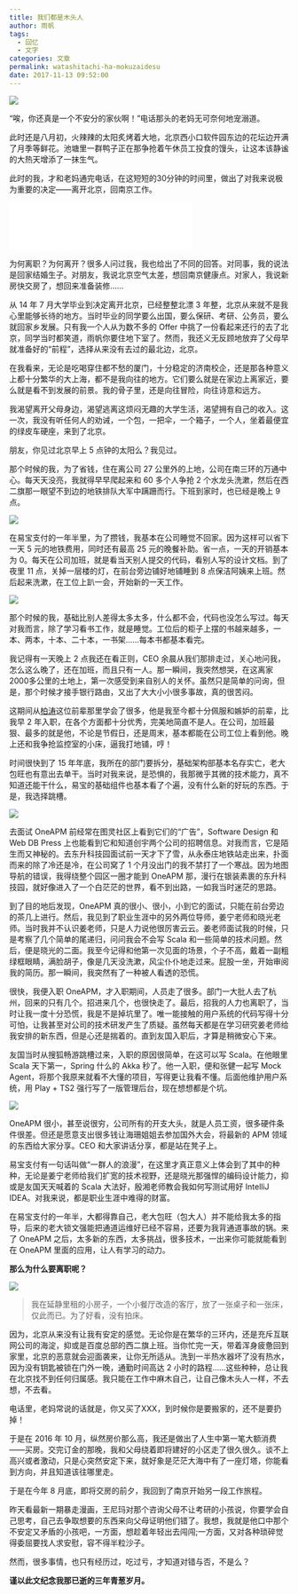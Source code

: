 ```yaml
---
title: 我们都是木头人
author: 雨帆
tags:
  - 回忆
  - 文字
categories: 文章
permalink: watashitachi-ha-mokuzaidesu
date: 2017-11-13 09:52:00
---
```


![](https://cat.yufan.me/cats/2017-11-13-IMG_1222.JPG)

“唉，你还真是一个不安分的家伙啊！”电话那头的老妈无可奈何地宠溺道。

此时还是八月初，火辣辣的太阳炙烤着大地，北京西小口软件园东边的花坛边开满了月季等鲜花。池塘里一群鸭子正在那争抢着午休员工投食的馒头，让这本该静谧的大热天增添了一抹生气。

此时的我，才和老妈通完电话，在这短短的30分钟的时间里，做出了对我来说极为重要的决定——离开北京，回南京工作。

<!--more-->

<iframe frameborder="no" border="0" marginwidth="0" marginheight="0" width=330 height=86 src="//music.163.com/outchain/player?type=2&id=441116287&auto=0&height=66"></iframe>

为何离职？为何离开？很多人问过我，我也给出了不同的回答。对同事，我的说法是回家结婚生子。对朋友，我说北京空气太差，想回南京健康点。对家人，我说新房快交房了，想回来准备装修……

从 14 年 7 月大学毕业到决定离开北京，已经整整北漂 3 年整，北京从来就不是我心里能够长待的地方。当时毕业的同学要么出国，要么保研、考研、公务员，要么就回家乡发展。只有我一个人从为数不多的 Offer 中挑了一份看起来还行的去了北京，同学当时都笑道，雨帆你要住地下室了。然而，我还义无反顾地放弃了父母早就准备好的“前程”，选择从来没有去过的最北边，北京。

在我看来，无论是吃喝穿住都不愁的厦门，十分稳定的济南校企，还是那各种意义上都十分繁华的大上海，都不是我向往的地方。它们要么就是在家边上离家近，要么就是看不到发展的前景。我的骨子里，还是向往冒险，向往诗意和远方。

我渴望离开父母身边，渴望逃离这烦闷无趣的大学生活，渴望拥有自己的收入。这一次，我没有听任何人的劝诫，一个包，一把伞，一个箱子，一个人，坐着最便宜的绿皮车硬座，来到了北京。

朋友，你见过北京早上 5 点钟的太阳么？我见过。

那个时候的我，为了省钱，住在离公司 27 公里外的上地，公司在南三环的万通中心。每天天没亮，我就得早早爬起来和 60 多个人争抢 2 个水龙头洗漱，然后在西二旗那一眼望不到边的地铁排队大军中蹒跚而行。下班到家时，也已经是晚上 9 点。

![](https://cat.yufan.me/cats/2017-11-13-IMG_0356.JPG)

在易宝支付的一年半里，为了攒钱，我基本在公司睡觉不回家。因为这样可以省下一天 5 元的地铁费用，同时还有最高 25 元的晚餐补助。省一点，一天的开销基本为 0。每天在公司加班，就是看当天别人提交的代码，看别人写的设计文档。到了夜里 11 点，关掉一层楼的灯，在前台旁边铺好地铺睡到 8 点保洁阿姨来上班。然后起来洗漱，在工位上趴一会，开始新的一天工作。

![](https://cat.yufan.me/cats/2017-11-13-IMG_0105.JPG)

那个时候的我，基础比别人差得太多太多，什么都不会，代码也没怎么写过。每天对我而言，除了学习看书工作，就是睡觉。工位后的柜子上摆的书越来越多，一本、两本，十本、二十本，一书架……每本书都基本看完。

我记得有一天晚上 2 点我还在看正则，CEO 余晨从我们那排走过，关心地问我，怎么这么晚了，还在加班，而且只有一人。那一瞬间，我突然想哭，在这离家2000多公里的土地上，第一次感受到来自别人的关怀。虽然只是简单的问询，但是，那个时候才接手银行路由，又出了大大小小很多事故，真的很苦闷。

这期间从[柏涛](http://im47.cn/about.md)这位前辈那里学会了很多，他是我至今都十分佩服和嫉妒的前辈，比我早 2 年入职，在各个方面都十分优秀，完美地简直不是人。在公司，加班最狠、最多的就是他，不论是节假日，还是周末，基本都能在公司工位上看到他。晚上还和我争抢监控室的小床，逼我打地铺，哼！

时间很快到了 15 年年底，我所在的部门要拆分，基础架构部基本名存实亡，老大包旺也有意出去单干。当时对我来说，是恐惧的，我那微乎其微的技术能力，真不知道还能干什么，易宝的基础组件也基本看了个遍，没有什么新的好玩的东西。于是，我选择跳槽。

![](https://cat.yufan.me/cats/2017-11-13-IMG_0129.jpg)

去面试 OneAPM 前经常在图灵社区上看到它们的“广告”，Software Design 和 Web DB Press 上也能看到它和知道创宇两个公司的招聘信息。对我而言，它是陌生而又神秘的。去东升科技园面试前一天才下了雪，从永泰庄地铁站走出来，扑面而来的除了冷还是冷，在公司窝了 1 个月没出门的我不禁打了一个寒战。因为地图导航的错误，我得绕整个园区一圈才能到 OneAPM 那，漫行在银装素裹的东升科技园，就好像进入了一个白茫茫的世界，看不到出路，一如我当时迷茫的思路。

到了目的地后发现，OneAPM 真的很小、很小，小到它的面试，只能在前台旁边的茶几上进行。然后，我见到了职业生涯中的另外两位导师，姜宁老师和晓光老师。当时我并不认识姜老师，只是人力说他很厉害云云。姜老师面试我的时候，只是考察了几个简单的尾递归，问问我会不会写 Scala 和一些简单的技术问题。然后，便是晓光的二面。我至今记得和他第一次见面的场景，个子不高，戴着一副粗绿框眼睛，满脸胡子，像是几天没洗漱，风尘仆仆地走过来。屁股一坐，开始审阅我的简历。那一瞬间，我突然有了一种被人看透的恐慌。

很快，我便入职 OneAPM，才入职期间，人员走了很多。部门一大批人去了杭州，回来的只有几个。招进来几个，也很快走了。最后，招我的人力也离职了，当时让我一度十分恐慌，我是不是掉坑里了。唯一能接触的用户系统的代码写得十分可怕，让我甚至对公司的技术研发产生了质疑。虽然每天都是在学习研究姜老师给我安排的新东西，但是心还是揣着的。直到友国入职后，才算是稍微安心下来。

友国当时从搜狐畅游跳槽过来，入职的原因很简单，在这可以写 Scala。在他眼里 Scala 天下第一，Spring 什么的 Akka 秒了。他一入职，便和张健一起写 Mock Agent，将那个我原来就看不大懂的项目，写得更让我看不懂。后面他维护用户系统，用 Play + TS2 强行写了一版管理后台，现在想想都是个坑。

![](https://cat.yufan.me/cats/2017-11-13-IMG_0328.JPG)

OneAPM 很小，甚至说很穷，公司所有的开支大头，就是人员工资，很多硬件条件很差。但还是愿意支出很多钱让海珊姐姐去参加国外大会，将最新的 APM 领域的东西给大家分享。CEO 和大家讲话分享，都是站在凳子上。

易宝支付有一句话叫做“一群人的浪漫”，在这里才真正意义上体会到了其中的种种，无论是姜宁老师给我们扩宽的技术视野，还是晓光那强悍的编码设计能力，抑或是友国天天喊着的 Scala 大法好，殷湘老师教会我如何写测试用好 IntelliJ IDEA。对我来说，都是职业生涯中难得的财富。

在易宝支付的一年半，大都得靠自己，老大包旺（包大人）并不能给我太多的指导，后来的老大锁文强能把通道运维好已经不容易，还要为我背通道事故的锅。来了 OneAPM 之后，太多新的东西，太多挑战，很多技术，一出来你可能就能看到在 OneAPM 里面的应用，让人有学习的动力。

**那么为什么要离职呢？**

![](https://cat.yufan.me/cats/2017-11-13-IMG_0545.jpg)
>我在延静里租的小房子，一个小餐厅改造的客厅，放了一张桌子和一张床，仅此而已。为了好看，没有拍床。

因为，北京从来没有让我有安定的感觉。无论你是在繁华的三环内，还是充斥互联网公司的海淀，抑或是百度总部的西二旗上班。当你忙完一天，带着浑身疲惫回到家里，北京的恶意就会迎面袭来，让你无所适从。洗到一半热水器坏了没有热水，因为没有钥匙被锁在门外一晚，通勤时间高达 2 小时的路程……这些种种，总让我在北京找不到任何归属感。我只能在工作中麻木自己，让自己像木头人一样，不去想，不去看。

电话里，老妈常说的话就是，你又买了XXX，到时候你是要搬家的，还不是要扔掉！

于是在 2016 年 10 月，纵然房价那么高，我还是做出了人生中第一笔大额消费——买房。交完订金的那晚，我和父母绕着即将建好的小区走了很久很久。谈不上高兴或者激动，只是心突然安定下来，就好象是茫茫大海中有了一座灯塔，你能看到方向，并且知道该往哪里走。

于是在今年 8 月底，即将交房的前夕，我回到了南京开始另一段工作旅程。

昨天看最新一期暴走漫画，王尼玛对那个咨询父母不让考研的小孩说，你要学会自己思考，自己去争取想要的东西来向父母证明他们错了。我想，我就是他口中那个不安定又矛盾的小孩吧，一方面，想趁着年轻出去闯闯;一方面，又对各种琐碎觉得委屈要找人求安慰，容不得半粒沙子。

然而，很多事情，也只有经历过，吃过亏，才知道对错与否，不是么？

**谨以此文纪念我那已逝的三年青葱岁月。**
